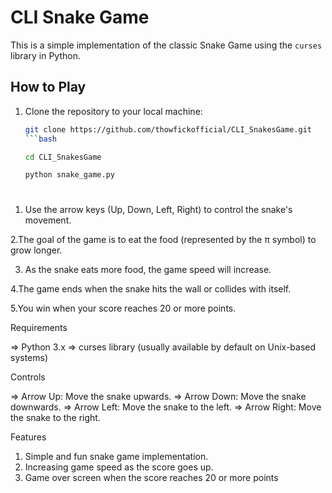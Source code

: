 # CLI Snake Game

This is a simple implementation of the classic Snake Game using the `curses` library in Python.

## How to Play

1. Clone the repository to your local machine:

   ```bash
   git clone https://github.com/thowfickofficial/CLI_SnakesGame.git
   ```bash

   cd CLI_SnakesGame

   python snake_game.py

 #

   
   1. Use the arrow keys (Up, Down, Left, Right) to control the snake's movement.

   2.The goal of the game is to eat the food (represented by the π symbol) to grow longer.

   3. As the snake eats more food, the game speed will increase.

   4.The game ends when the snake hits the wall or collides with itself.

   5.You win when your score reaches 20 or more points.

Requirements

  =>  Python 3.x
  =>  curses library (usually available by default on Unix-based systems)

Controls

   => Arrow Up: Move the snake upwards.
   => Arrow Down: Move the snake downwards.
   => Arrow Left: Move the snake to the left.
   => Arrow Right: Move the snake to the right.

Features

   1. Simple and fun snake game implementation.
   2. Increasing game speed as the score goes up.
   3. Game over screen when the score reaches 20 or more points
